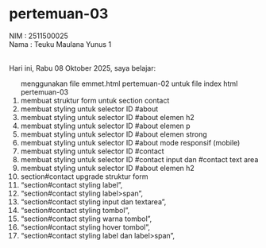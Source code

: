 # pertemuan-03

NIM : 2511500025 <br>
Nama : Teuku Maulana Yunus 1 <br><br>

Hari ini, Rabu 08 Oktober 2025, saya belajar:
<ol
    <li>menggunakan file emmet.html pertemuan-02 untuk file index html pertemuan-03</li>
    <li>membuat struktur form untuk section contact</li>
    <li>membuat styling untuk selector ID #about</li>
    <li>membuat styling untuk selector ID #about elemen h2</li>
    <li>membuat styling untuk selector ID #about elemen p </li>
    <li>membuat styling untuk selector ID #about elemen strong</li>
    <li>membuat styling untuk selector ID #about mode responsif (mobile)</li>
    <li>membuat styling untuk selector ID #contact</li>
    <li>membuat styling untuk selector ID #contact input dan #contact text area</li>
    <li>membuat styling untuk selector ID #about elemen h2 </li>
    <li>section#contact upgrade struktur form</li>
    <li>“section#contact styling label”,</li>
    <li>“section#contact styling label>span”,</li>
    <li>“section#contact styling input dan textarea”,</li>
    <li>“section#contact styling tombol”,</li>
    <li>“section#contact styling warna tombol”,</li>
    <li>“section#contact styling hover tombol”,</li>
    <li>“section#contact styling label dan label>span”,</li>
   </ol>

